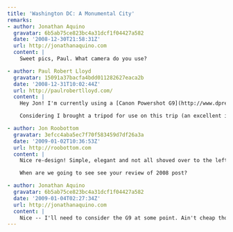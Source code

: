 ```yaml
---
title: 'Washington DC: A Monumental City'
remarks:
- author: Jonathan Aquino
  gravatar: 6b5ab75ce823bc4a31dcf1f04427a582
  date: '2008-12-30T21:58:31Z'
  url: http://jonathanaquino.com
  content: |
    Sweet pics, Paul. What camera do you use?

- author: Paul Robert Lloyd
  gravatar: 15091a37bacfa4bdd011282627eaca2b
  date: '2008-12-31T10:02:44Z'
  url: http://paulrobertlloyd.com/
  content: |
    Hey Jon! I'm currently using a [Canon Powershot G9](http://www.dpreview.com/reviews/canong9/)--a camera that falls somewhere between high-end compact and low-end DSLR. This means it's small enough to be able to fit in my trouser pocket (just), but at the expense of some features available in full SLRs (interchangeable lenses, better image sensors etc.)

    Considering I brought a tripod for use on this trip (an excellent investment in and of itself), and thus carried camera equipment around in my bag, I'm considering upgrading to a larger EOS range camera -- but this is a big and expensive leap!

- author: Jon Roobottom
  gravatar: 3efcc4aba5ec7f70f583459d7df26a3a
  date: '2009-01-02T10:36:53Z'
  url: http://roobottom.com
  content: |
    Nice re-design! Simple, elegant and not all shoved over to the left!

    When are we going to see see your review of 2008 post?

- author: Jonathan Aquino
  gravatar: 6b5ab75ce823bc4a31dcf1f04427a582
  date: '2009-01-04T02:27:34Z'
  url: http://jonathanaquino.com
  content: |
    Nice -- I'll need to consider the G9 at some point. Ain't cheap though.
---
```

